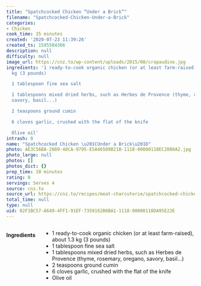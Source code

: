 ```yaml
---
title: "Spatchcocked Chicken “Under a Brick”"
filename: "Spatchcocked-Chicken-Under-a-Brick"
categories:
- Chicken
cook_time: 35 minutes
created: '2020-07-23 11:39:26'
created_ts: 1595504366
description: null
difficulty: null
image_url: https://cnz.to/wp-content/uploads/2015/08/crapaudine.jpg
ingredients: '1 ready-to-cook organic chicken (or at least farm-raised), about 1.3
  kg (3 pounds)

  1 tablespoon fine sea salt

  1 tablespoons mixed dried herbs, such as Herbes de Provence (thyme, rosemary, oregano,
  savory, basil...)

  2 teaspoons ground cumin

  6 cloves garlic, crushed with the flat of the knife

  Olive oil'
intrash: 0
name: "Spatchcocked Chicken \u201CUnder a Brick\u201D"
photo: AE3C56BA-2889-48CA-9795-E5A465D9B21B-1118-00000118EC2086A2.jpg
photo_large: null
photos: []
photos_dict: {}
prep_time: 10 minutes
rating: 0
servings: Serves 4
source: cnz.to
source_url: https://cnz.to/recipes/meat-charcuterie/spatchcocked-chicken-under-a-brick-recipe/
total_time: null
type: null
uid: 02F1BC57-A649-4FF1-91EF-7359162B6BA1-1118-00000118DA95E22E
---
```

<div class="large-8 medium-7 columns" id="writeup">	</div><!-- #writeup -->
</div><!-- #row-one -->
<div class="row" id="row-two">	<div class="medium-4 small-5 columns"><h4 id="ingredients">Ingredients</h4><div class="box box-ingredients content"><ul>
<li>1 ready-to-cook organic chicken (or at least farm-raised), about 1.3 kg (3 pounds)</li>
<li>1 tablespoon fine sea salt</li>
<li>1 tablespoons mixed dried herbs, such as Herbes de Provence (thyme, rosemary, oregano, savory, basil...)</li>
<li>2 teaspoons ground cumin</li>
<li>6 cloves garlic, crushed with the flat of the knife</li>
<li>Olive oil</li>
</ul>
</div>	</div>	<div class="medium-6 small-7 columns">	</div>